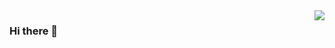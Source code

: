 <img align="right" src="https://github-readme-stats.vercel.app/api?username=jiankang1991&show_icons=true&icon_color=805AD5&text_color=718096&bg_color=ffffff&hide_title=true" />

### Hi there 👋

<!--
**jiankang1991/jiankang1991** is a ✨ _special_ ✨ repository because its `README.md` (this file) appears on your GitHub profile.


> - 🔭 I’m currently working in the School of Electronic and Information Engineering, Soochow University, Suzhou, China as an Associate Professor. I am interested in developing advanced signal/image processing and machine learning algorithms for remote sensing data processing. 

🔗 [Personal Homepage](https://jiankang1991.github.io/) 🔗 [Official Homepage](http://web.suda.edu.cn/kj/)

